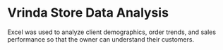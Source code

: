 # Vrinda Store Data Analysis
Excel was used to analyze client demographics, order trends, and sales performance so that the owner can understand their customers.

